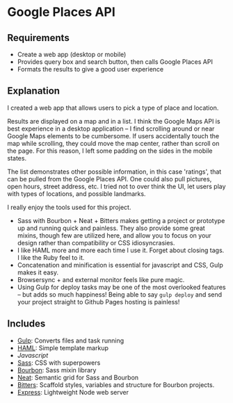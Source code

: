 # Google Places API

Requirements
------------
* Create a web app (desktop or mobile)
* Provides query box and search button, then calls Google Places API
* Formats the results to give a good user experience

Explanation
------------
I created a web app that allows users to pick a type of place and location.

Results are displayed on a map and in a list. I think the Google Maps API is best experience in a desktop application – I find scrolling around or near Google Maps elements to be cumbersome. If users accidentally touch the map while scrolling, they could move the map center, rather than scroll on the page. For this reason, I left some padding on the sides in the mobile states.

The list demonstrates other possible information, in this case 'ratings', that can be pulled from the Google Places API. One could also pull pictures, open hours, street address, etc. I tried not to over think the UI, let users play with types of locations, and possible landmarks.

I really enjoy the tools used for this project.

* Sass with Bourbon + Neat + Bitters makes getting a project or prototype up and running quick and painless. They also provide some great mixins, though few are utilized here, and allow you to focus on your design rather than compatibility or CSS idiosyncrasies.
* I like HAML more and more each time I use it. Forget about closing tags. I like the Ruby feel to it.
* Concatenation and minification is essential for javascript and CSS, Gulp makes it easy.
* Browsersync + and external monitor feels like pure magic.
* Using Gulp for deploy tasks may be one of the most overlooked features – but adds so much happiness! Being able to say `gulp deploy` and send your project straight to Github Pages hosting is painless!


Includes
--------
* [Gulp](http://gulpjs.com): Converts files and task running
* [HAML](http://haml.info): Simple template markup
* *Javascript*
* [Sass](http://sass-lang.com):
  CSS with superpowers
* [Bourbon](http://bourbon.io):
  Sass mixin library
* [Neat](http://neat.bourbon.io):
  Semantic grid for Sass and Bourbon
* [Bitters](http://bitters.bourbon.io):
  Scaffold styles, variables and structure for Bourbon projects.
* [Express](http://expressjs.com): Lightweight Node web server
